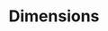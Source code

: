---
layout: default
bigquery: https://console.cloud.google.com/bigquery?p=covid-19-dimensions-ai&page=table&d=data&t=publications
contributors: Digital Science, https://www.digital-science.com/
cost: Free for personal, non-commercial use.
description: Dimensions contains more than 100 million publications, ranging from
  articles published in scholarly journals, books and book chapters, to preprints
  and conference proceedings. All publications are contextualized with linked data
  sets, funding, publications, patents, clinical trials, and policy documents. You
  can also view associated categories, funders, institutions, and researcher profiles.
documentation: https://docs.dimensions.ai/bigquery/index.html
last_edit: 04/10/2022, 18:49:49
location: https://www.dimensions.ai/products/free/
maintained_by: Digital Science, https://www.digital-science.com/
schema_fields:
- acronym
- legal_status
- associated_grant_ids
- current_assignee_countries
- active_years
- research_org_city_names
- priority_date
- date
- funding_nzd
- funder_org_countries
- embargo_date
- funding_currency
- language
- funding_aud
- funder_org
- external_ids
- open_access_categories
- funding_gbp
- original_abstract
- grant_number
- cpc
- funding_cad
- repository_name
- assignee_countries
- book_title
- address
- publication_date
- license
- original_title
- isbn
- title
- citations
- categories
- abstract
- date_normal
- metrics
- foa_number
- family_id
- category_for
- associated_publication_id
- conditions
- expiration_date
- mesh_headings
- date_online
- acknowledgements
- reference_ids
- funding_details
- pages
- category_uoa
- date_imported_gbq
- links
- journal
- subtitles
- researcher_ids
- filing_date
- priority_year
- pmid
- year
- start_date
- types
- source_id
- created_date
- altmetrics
- aliases
- current_assignee
- research_org_state_names
- filing_status
- granted_date
- repository_url
- original_assignee_countries
- eisbn
- citations_count
- date_inserted
- legal_events
- funding_chf
- acronyms
- pmcid
- authors
- issue
- supporting_grant_ids
- registry
- expiration_year
- granted_year
- family_members_ids
- funder_countries
- book_series_title
- associated_publication_arxiv_id
- funder_org_acronyms
- funder_org_state_codes
- brief_title
- category_rcdc
- publisher
- funding_jpy
- research_org_state_codes
- gender
- funder_org_cities
- description
- id
- wikipedia_url
- status
- associated_publication_pmid
- filing_year
- date_modified
- research_org_cities
- investigators
- category_icrp_ct
- repository_id
- ipcr
- category_hrcs_rac
- end_date
- application_number
- volume
- inventor_names
- parent_id
- editors
- linkout
- resulting_publication_ids
- end_year
- doi
- associated_publication_doi
- start_year
- proceedings_title
- original_assignee_orgs
- concepts
- research_orgs
- funding_usd
- category_sdg
- research_org_countries
- type
- clinical_trial_ids
- arxiv_id
- assignee_orgs
- kind
- category_hrcs_hc
- funder_orgs
- research_org_country_names
- patent_ids
- funding_eur
- name
- relationships
- category_icrp_cso
- conference
- mesh_terms
- interventions
- open_access_categories_v2
- labels
- organisation_details
- phase
- email_address
- category_hra
- category_bra
- family_count
- cited_by_ids
- date_print
- publication_year
- jurisdiction
- citation_string
- current_assignee_orgs
- journal_lists
- original_assignee
- funding_cny
- publication_ids
- established
- resulting_publication_doi
- funding_amount
shortname: dimensions
tags:
- scholarly literature
- patents
- funding
- clinical trials
- academic profiles
terms_of_use: 'Use of both the Dimensions COVID-19 dataset and full Dimensions dataset
  are subject to the Dimensions Terms of use: https://www.dimensions.ai/policies-terms-legal '
title: Dimensions
uuid: dcff88bd-fe6b-4fdb-8159-809bf9d7bc1c
---